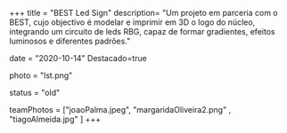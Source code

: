 +++
title = "BEST Led Sign"
description= "Um projeto em parceria com o BEST, cujo objectivo é modelar e imprimir em 3D o logo do núcleo, integrando um circuito de leds RBG, capaz de formar gradientes, efeitos luminosos e diferentes padrões." 

date = "2020-10-14" 
Destacado=true 

photo = "lst.png" 

status = "old"

teamPhotos = ["joaoPalma.jpeg", "margaridaOliveira2.png" , "tiagoAlmeida.jpg" ] 
+++
